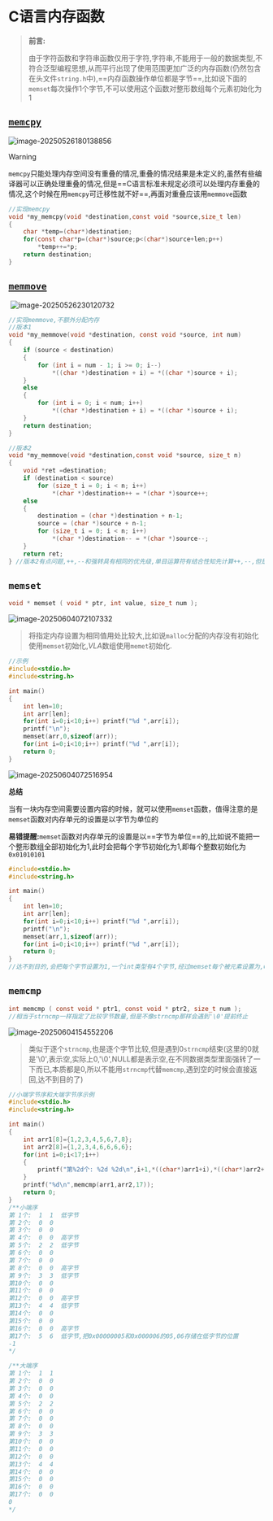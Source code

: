 # C语言内存函数

> **前言:**
>
> 由于字符函数和字符串函数仅用于字符,字符串,不能用于一般的数据类型,不符合泛型编程思想,从而平行出现了使用范围更加广泛的内存函数(仍然包含在头文件`string.h`中),==内存函数操作单位都是字节==,比如说下面的`memset`每次操作1个字节,不可以使用这个函数对整形数组每个元素初始化为1

## [`memcpy`](https://en.cppreference.com/w/c/string/byte/memcpy.html)

![image-20250526180138856](https://gitee.com/hulu135289/Typora/raw/master/img/20250526180138939.png)

> [!warning]
>
> `memcpy`只能处理内存空间没有重叠的情况,重叠的情况结果是未定义的,虽然有些编译器可以正确处理重叠的情况,但是==C语言标准未规定必须可以处理内存重叠的情况,这个时候在用`memcpy`可迁移性就不好==,再面对重叠应该用`memmove`函数

```c
//实现memcpy
void *my_memcpy(void *destination,const void *source,size_t len)
{
    char *temp=(char*)destination;
    for(const char*p=(char*)source;p<(char*)source+len;p++)
        *temp++=*p;
    return destination;
}
```

## [`memmove`](https://en.cppreference.com/w/c/string/byte/memmove.html)

​	![image-20250526230120732](https://gitee.com/hulu135289/Typora/raw/master/img/20250526230120838.png)

```c
//实现memmove,不额外分配内存
//版本1
void *my_memmove(void *destination, const void *source, int num)
{
    if (source < destination)
    {
        for (int i = num - 1; i >= 0; i--)
            *((char *)destination + i) = *((char *)source + i);
    }
    else
    {
        for (int i = 0; i < num; i++)
            *((char *)destination + i) = *((char *)source + i);
    }
    return destination;
}

//版本2
void *my_memmove(void *destination,const void *source, size_t n)
{
    void *ret =destination;
    if (destination < source)
        for (size_t i = 0; i < n; i++)
            *(char *)destination++ = *(char *)source++;
    else
    {
        destination = (char *)destination + n-1;
        source = (char *)source + n-1;
        for (size_t i = 0; i < n; i++)
            *(char *)destination-- = *(char *)source--;
    }
    return ret;
} //版本2有点问题,++,--和强转具有相同的优先级,单目运算符有结合性知先计算++,--,但是指针类型是void*,应该是未定义的,但是gcc把void *类型++,--当成char*类型,版本2不太好,然后有人会想能不能加括号先强转呢,实际上也不行,强转得到的临时数据,不能对临时数据++和--,最好的办法是定义两个char *类型指针来计算
```

## `memset`

```c
void * memset ( void * ptr, int value, size_t num );
```

![image-20250604072107332](https://gitee.com/hulu135289/Typora/raw/master/img/20250604072114624.png)

> 将指定内存设置为相同值用处比较大,比如说`malloc`分配的内存没有初始化使用`memset`初始化,$VLA$数组使用`memet`初始化.

```c
//示例
#include<stdio.h>
#include<string.h>

int main()
{
    int len=10;
    int arr[len];
    for(int i=0;i<10;i++) printf("%d ",arr[i]);
    printf("\n");
    memset(arr,0,sizeof(arr));
    for(int i=0;i<10;i++) printf("%d ",arr[i]);
    return 0;
}
```

![image-20250604072516954](https://gitee.com/hulu135289/Typora/raw/master/img/20250604155237214.png)

**总结**

当有⼀块内存空间需要设置内容的时候，就可以使⽤`memset`函数，值得注意的是`memset`函数对内存单元的设置是以字节为单位的

**易错提醒:**`memset`函数对内存单元的设置是以==字节为单位==的,比如说不能把一个整形数组全部初始化为1,此时会把每个字节初始化为1,即每个整数初始化为`0x01010101`

```c
#include<stdio.h>
#include<string.h>

int main()
{
    int len=10;
    int arr[len];
    for(int i=0;i<10;i++) printf("%d ",arr[i]);
    printf("\n");
    memset(arr,1,sizeof(arr)); 
    for(int i=0;i<10;i++) printf("%d ",arr[i]);
    return 0;
}
//达不到目的,会把每个字节设置为1,一个int类型有4个字节,经过memset每个被元素设置为,0x01010101
```

## `memcmp`

```c
int memcmp ( const void * ptr1, const void * ptr2, size_t num ); 
//相当于strncmp一样指定了比较字节数量,但是不像strncmp那样会遇到'\0'提前终止
```

![image-20250604154552206](../../../AppData/Roaming/Typora/typora-user-images/image-20250604154552206.png)

> 类似于逐个`strncmp`,也是逐个字节比较,但是遇到0`strncmp`结束(这里的0就是'\0',表示空,实际上0,'\0',NULL都是表示空,在不同数据类型里面强转了一下而已,本质都是0,所以不能用`strncmp`代替`memcmp`,遇到空的时候会直接返回,达不到目的了)

```c
//小端字节序和大端字节序示例
#include<stdio.h>
#include<string.h>

int main()
{
    int arr1[8]={1,2,3,4,5,6,7,8};
    int arr2[8]={1,2,3,4,6,6,6,6};
    for(int i=0;i<17;i++)
    {
        printf("第%2d个: %2d %2d\n",i+1,*((char*)arr1+i),*((char*)arr2+i));
    }
    printf("%d\n",memcmp(arr1,arr2,17));
    return 0;
}
/**小端序
第 1个:  1  1  低字节
第 2个:  0  0
第 3个:  0  0
第 4个:  0  0  高字节
第 5个:  2  2  低字节
第 6个:  0  0
第 7个:  0  0
第 8个:  0  0  高字节
第 9个:  3  3  低字节
第10个:  0  0
第11个:  0  0
第12个:  0  0  高字节
第13个:  4  4  低字节
第14个:  0  0
第15个:  0  0
第16个:  0  0  高字节
第17个:  5  6  低字节,把0x00000005和0x000006的05,06存储在低字节的位置
-1
*/

/**大端序
第 1个:  1  1
第 2个:  0  0
第 3个:  0  0
第 4个:  0  0
第 5个:  2  2
第 6个:  0  0
第 7个:  0  0
第 8个:  0  0
第 9个:  3  3
第10个:  0  0
第11个:  0  0
第12个:  0  0
第13个:  4  4
第14个:  0  0
第15个:  0  0
第16个:  0  0
第17个:  0  0
0
*/
```

